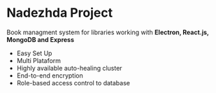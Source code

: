 # Nadezhda Project
Book managment system for libraries working with **Electron, React.js, MongoDB and Express**
	
+ Easy Set Up
+ Multi Plataform
+ Highly available auto-healing cluster
+ End-to-end encryption
+ Role-based access control to database
